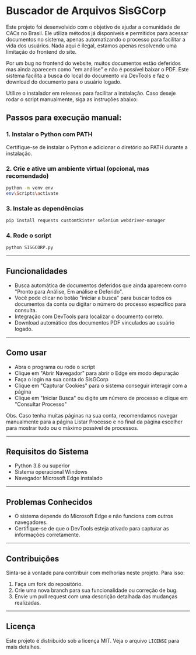 # Buscador de Arquivos SisGCorp

Este projeto foi desenvolvido com o objetivo de ajudar a comunidade de CACs no Brasil. Ele utiliza métodos já disponíveis e permitidos para acessar documentos no sistema, apenas automatizando o processo para facilitar a vida dos usuários. Nada aqui é ilegal, estamos apenas resolvendo uma limitação do frontend do site.

Por um bug no frontend do website, muitos documentos estão deferidos mas ainda aparecem como "em análise" e não é possível baixar o PDF. Este sistema facilita a busca do local do documento via DevTools e faz o download do documento para o usuário logado.

Utilize o instalador em releases para facilitar a instalação. Caso deseje rodar o script manualmente, siga as instruções abaixo:

## Passos para execução manual:

### 1. Instalar o Python com PATH

Certifique-se de instalar o Python e adicionar o diretório ao PATH durante a instalação.

### 2. Crie e ative um ambiente virtual (opcional, mas recomendado)

```bash
python -m venv env
env\Scripts\activate
```

### 3. Instale as dependências

```bash
pip install requests customtkinter selenium webdriver-manager
```

### 4. Rode o script

```bash
python SISGCORP.py
```

---

## Funcionalidades

- Busca automática de documentos deferidos que ainda aparecem como "Pronto para Análise, Em análise e Deferido".
- Você pode clicar no botão "iniciar a busca" para buscar todos os documentos da conta ou digitar o número do processo especifico para consulta.
- Integração com DevTools para localizar o documento correto.
- Download automático dos documentos PDF vinculados ao usuário logado.

---

## Como usar

- Abra o programa ou rode o script
- Clique em "Abrir Navegador" para abrir o Edge em modo depuração
- Faça o login na sua conta do SisGCorp
- Clique em "Capturar Cookies" para o sistema conseguir interagir com a página
- Clique em "Iniciar Busca" ou digite um número de processo e clique em "Consultar Processo"

Obs. Caso tenha muitas páginas na sua conta, recomendamos navegar manualmente para a página Listar Processo e no final da página escolher para mostrar tudo ou o máximo possível de processos.


---

## Requisitos do Sistema

- Python 3.8 ou superior
- Sistema operacional Windows
- Navegador Microsoft Edge instalado

---

## Problemas Conhecidos

- O sistema depende do Microsoft Edge e não funciona com outros navegadores.
- Certifique-se de que o DevTools esteja ativado para capturar as informações corretamente.

---

## Contribuições

Sinta-se à vontade para contribuir com melhorias neste projeto. Para isso:

1. Faça um fork do repositório.
2. Crie uma nova branch para sua funcionalidade ou correção de bug.
3. Envie um pull request com uma descrição detalhada das mudanças realizadas.

---

## Licença

Este projeto é distribuído sob a licença MIT. Veja o arquivo `LICENSE` para mais detalhes.
